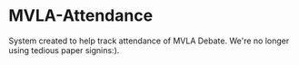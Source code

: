 # MVLA-Attendance
System created to help track attendance of MVLA Debate. We're no longer using tedious paper signins:). 
